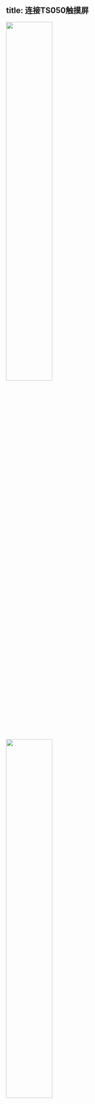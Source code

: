 title: 连接TS050触摸屏
---

<img src="/android/images/vim4/vim4_ts050_front.png" width="50%" height="50%">

<img src="/android/images/vim4/vim4_ts050.jpg" width="50%" height="50%">
